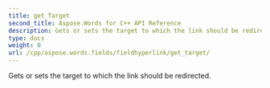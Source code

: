 ```yaml
---
title: get_Target
second_title: Aspose.Words for C++ API Reference
description: Gets or sets the target to which the link should be redirected. 
type: docs
weight: 0
url: /cpp/aspose.words.fields/fieldhyperlink/get_target/
---
```


Gets or sets the target to which the link should be redirected. 


